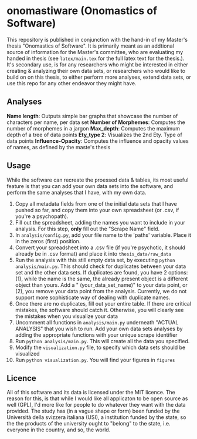 # onomastiware (Onomastics of Software)

This repository is published in conjunction with the hand-in of my Master's thesis "Onomastics of Software". It is primarily meant as an addtional source of information for the Master's committee, who are evaluating my handed in thesis (see `latex/main.tex` for the full latex text for the thesis.). It's secondary use, is for any researchers who might be interested in either creating & analyzing their own data sets, or researchers who would like to build on on this thesis, to either perform more analyses, extend data sets, or use this repo for any other endeavor they might have.  

## Analyses

**Name length**: Outputs simple bar graphs that showcase the number of characters per name, per data set
**Number of Morphemes**: Computes the number of morphemes in a jargon
**Max_depth**: Computes the maximum depth of a tree of data points
**Ety_type 2**: Visualizes the 2nd Ety. Type of data points
**Influence-Opacity**: Computes the influence and opacity values of names, as defined by the maste's thesis

## Usage

While the software can recreate the proessed data & tables, its most useful feature is that you can add your own data sets into the software, and perform the same analyses that I have, with my own data.

1. Copy all metadata fields from one of the initial data sets that I have pushed so far, and copy them into your own spreadsheet (or .csv, if you're a psychopath).
2. Fill out the spreadsheet, adding the names you want to include in your analysis. For this step, __only__ fill out the "Scrape Name" field.
3. In `analysis/config.py`, add your file name to the 'paths' variable. Place it in the zeros (first) position.
4. Convert your spreadsheet into a .csv file (if you're psychotic, it should already be in .csv format) and place it into `thesis_data/raw_data`
5. Run the analysis with this still empty data set, by executing `python analysis/main.py`. This should check for duplicates between your data set and the other data sets. If duplicates are found, you have 2 options: (1), while the name is the same, the already present object is a different object than yours. Add a " (your_data_set_name)" to your data point, or (2), you remove your data point from the analysis. Currently, we do not support more sophisticate way of dealing with duplicate names. 
6. Once there are no duplicates, fill out your entire table. If there are critical mistakes, the software should catch it. Otherwise, you will clearly see the mistakes when you visualize your data
7. Uncomment all functions in `analysis/main.py` underneath "ACTUAL ANALYSIS" that you wish to run. Add your own data sets analyses by adding the appropriate functions with your unique scrape identifier
8. Run `python analysis/main.py`. This will create all the data you specified.
9. Modify the `visualization.py` file, to specify which data sets should be visualized
10. Run `python visualization.py`. You will find your figures in `figures`

## Licence

All of this software and its data is licensed under the MIT licence. The reason for this, is that while I would like all applicaton to be open source as well (GPL), I'd more like for people to do whatever they want with the data provided. The study has (in a vague shape or form) been funded by the Università della svizzera italiana (USI), a institution funded by the state, so the the products of the university ought to "belong" to the state, i.e. everyone in the country, and so, the world.
